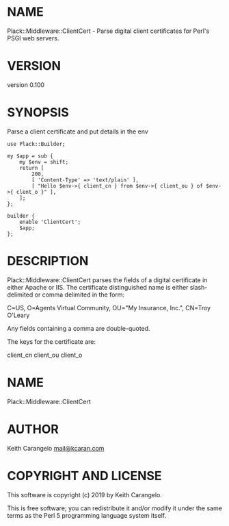 # NAME

Plack::Middleware::ClientCert - Parse digital client certificates for Perl's PSGI web servers.

# VERSION

version 0.100

# SYNOPSIS

Parse a client certificate and put details in the env

    use Plack::Builder;

    my $app = sub {
        my $env = shift;
        return [
            200,
            [ 'Content-Type' => 'text/plain' ],
            [ "Hello $env->{ client_cn } from $env->{ client_ou } of $env->{ clent_o }" ],
        ];
    };

    builder {
        enable 'ClientCert';
        $app;
    };

# DESCRIPTION

Plack::Middleware::ClientCert parses the fields of a digital certificate
in either Apache or IIS. The certificate distinguished name is either
slash-delimited or comma delimited in the form:

C=US, O=Agents Virtual Community, OU="My Insurance, Inc.", CN=Troy O'Leary

Any fields containing a comma are double-quoted.

The keys for the certificate are:

client\_cn
client\_ou
client\_o

# NAME

Plack::Middleware::ClientCert

# AUTHOR

Keith Carangelo <mail@kcaran.com>

# COPYRIGHT AND LICENSE

This software is copyright (c) 2019 by Keith Carangelo.

This is free software; you can redistribute it and/or modify it under
the same terms as the Perl 5 programming language system itself.
